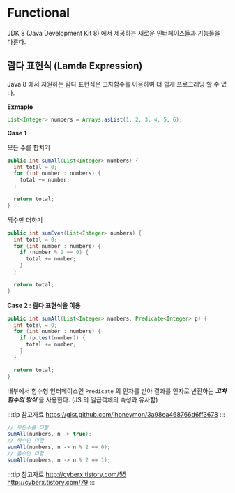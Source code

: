 # Functional

JDK 8 (Java Development Kit 8) 에서 제공하는 새로운 인터페이스들과 기능들을 다룬다.

## 람다 표현식 (Lamda Expression)

Java 8 에서 지원하는 람다 표현식은 고차함수를 이용하여 더 쉽게 프로그래밍 할 수 있다.

**Exmaple**

```java
List<Integer> numbers = Arrays.asList(1, 2, 3, 4, 5, 6);
```

**Case 1**

모든 수를 합치기

```java
public int sumAll(List<Integer> numbers) {
  int total = 0;
  for (int number : numbers) {
    total += number;
  }

  return total;
}
```

짝수만 더하기

```java
public int sumEven(List<Integer> numbers) {
  int total = 0;
  for (int number : numbers) {
    if (number % 2 == 0) {
      total += number;
    }
  }

  return total;
}
```

**Case 2 : 람다 표현식을 이용**

```java
public int sumAll(List<Integer> numbers, Predicate<Integer> p) {
  int total = 0;
  for (int number : numbers) {
    if (p.test(number)) {
      total += number;
    }
  }

  return total;
}
```

내부에서 함수형 인터페이스인 `Predicate` 의 인자를 받아 결과를 인자로 반환하는 _**고차함수의 방식**_ 을 사용한다. (JS 의 일급객체의 속성과 유사함)

:::tip 참고자료
<https://gist.github.com/ihoneymon/3a98ea468766d6ff3678>
:::

```java
// 모든수를 더함
sumAll(numbers, n -> true);
// 짝수만 더함
sumAll(numbers, n -> n % 2 == 0);
// 홀수만 더함
sumAll(numbers, n -> n % 2 == 1);

```

:::tip 참고자료
<http://cyberx.tistory.com/55>  
<http://cyberx.tistory.com/79>
:::